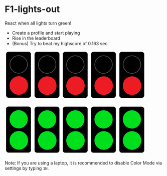 # F1-lights-out

React when all lights turn green! 

- Create a profile and start playing
- Rise in the leaderboard
- (Bonus) Try to beat my highscore of 0.163 sec

![redlights](assets/red_lights450x158.png)

![greenlights](assets/green_lights450x158.png)

Note: If you are using a laptop, it is recommended to disable Color Mode via settings by typing `1N`. 
